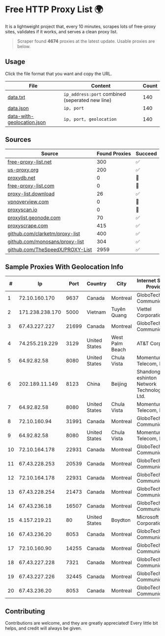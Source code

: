 
# Free HTTP Proxy List 🌍

It is a lightweight project that, every 10 minutes, scrapes lots of free-proxy sites, validates if it works, and serves a clean proxy list.


> Scraper found **4674** proxies at the latest update. Usable proxies are below.

## Usage

Click the file format that you want and copy the URL.


|File|Content|Count|
|----|-------|-----|
|[data.txt](https://raw.githubusercontent.com/themiralay/Proxy-List-World/master/data.txt)|`ip_address:port` combined (seperated new line)|140|
|[data.json](https://raw.githubusercontent.com/themiralay/Proxy-List-World/master/data.json)|`ip, port`|140|
|[data-with-geolocation.json](https://raw.githubusercontent.com/themiralay/Proxy-List-World/master/data-with-geolocation.json)|`ip, port, geolocation`|140|

## Sources

|Source|Found Proxies|Succeed|
|------|-------------|-------|
|[free-proxy-list.net](https://free-proxy-list.net)|300|✅|
|[us-proxy.org](https://www.us-proxy.org)|200|✅|
|[proxydb.net](http://proxydb.net)|0|🚫|
|[free-proxy-list.com](https://free-proxy-list.com/?page=&port=&type%5B%5D=http&type%5B%5D=https&up_time=0&search=Search)|0|🚫|
|[proxy-list.download](https://www.proxy-list.download/HTTP)|26|✅|
|[vpnoverview.com](https://vpnoverview.com/privacy/anonymous-browsing/free-proxy-servers)|0|🚫|
|[proxyscan.io](https://www.proxyscan.io)|0|🚫|
|[proxylist.geonode.com](https://proxylist.geonode.com/api/proxy-list?limit=300&page=1&sort_by=lastChecked&sort_type=desc&protocols=http,https)|70|✅|
|[proxyscrape.com](https://api.proxyscrape.com/v2/?request=displayproxies&protocol=http&timeout=10000&country=all&ssl=all&anonymity=all)|415|✅|
|[github.com/clarketm/proxy-list](https://raw.githubusercontent.com/clarketm/proxy-list/master/proxy-list-raw.txt)|400|✅|
|[github.com/monosans/proxy-list](https://raw.githubusercontent.com/monosans/proxy-list/main/proxies/http.txt)|304|✅|
|[github.com/TheSpeedX/PROXY-List](https://raw.githubusercontent.com/TheSpeedX/PROXY-List/master/http.txt)|2959|✅|


## Sample Proxies With Geolocation Info

|#|Ip|Port|Country|City|Internet Service Provider|
|-|--|----|-------|----|-------------------------|
|1|72.10.160.170|9637|Canada|Montreal|GloboTech Communications|
|2|171.238.238.170|5000|Vietnam|Tuyên Quang|Viettel Corporation|
|3|67.43.227.227|21699|Canada|Montreal|GloboTech Communications|
|4|74.255.219.229|3129|United States|West Palm Beach|AT&T Corp.|
|5|64.92.82.58|8080|United States|Chula Vista|Momentum Telecom, Inc.|
|6|202.189.11.149|8123|China|Beijing|Shandong eshinton Network Technology Co., Ltd.|
|7|64.92.82.58|8080|United States|Chula Vista|Momentum Telecom, Inc.|
|8|72.10.160.94|31991|Canada|Montreal|GloboTech Communications|
|9|64.92.82.58|8080|United States|Chula Vista|Momentum Telecom, Inc.|
|10|72.10.164.178|22931|Canada|Montreal|GloboTech Communications|
|11|67.43.228.253|20539|Canada|Montreal|GloboTech Communications|
|12|72.10.164.178|22931|Canada|Montreal|GloboTech Communications|
|13|67.43.228.254|21473|Canada|Montreal|GloboTech Communications|
|14|67.43.236.18|16507|Canada|Montreal|GloboTech Communications|
|15|4.157.219.21|80|United States|Boydton|Microsoft Corporation|
|16|67.43.236.20|8053|Canada|Montreal|GloboTech Communications|
|17|72.10.160.90|14255|Canada|Montreal|GloboTech Communications|
|18|67.43.227.228|7321|Canada|Montreal|GloboTech Communications|
|19|67.43.227.226|32445|Canada|Montreal|GloboTech Communications|
|20|67.43.236.20|8053|Canada|Montreal|GloboTech Communications|



## Contributing

Contributions are welcome, and they are greatly appreciated! Every
little bit helps, and credit will always be given.

